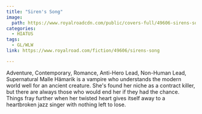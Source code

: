 ```yaml
---
title: "Siren's Song"
image:
  path: https://www.royalroadcdn.com/public/covers-full/49606-sirens-song.jpg
categories:
  - HIATUS
tags:
  - GL/WLW
link: https://www.royalroad.com/fiction/49606/sirens-song

---
```

Adventure, Contemporary, Romance, Anti-Hero Lead, Non-Human Lead, Supernatural
Malle Hämarik is a vampire who understands the modern world well for an ancient creature. She's found her niche as a contract killer, but there are always those who would end her if they had the chance. Things fray further when her twisted heart gives itself away to a heartbroken jazz singer with nothing left to lose. 
